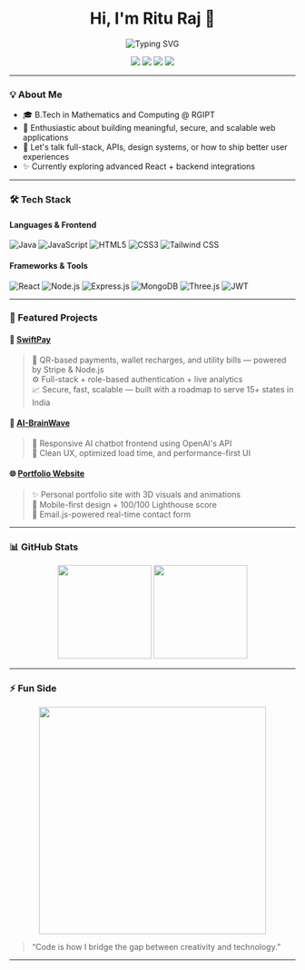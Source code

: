<h1 align="center">Hi, I'm Ritu Raj 👋</h1>
<p align="center">
  <img src="https://readme-typing-svg.demolab.com/?lines=Full-Stack+Developer;Creative+Problem+Solver;Lifelong+Learner;Passionate+about+Web+Tech&center=true&width=440&height=45&font=Fira+Code&pause=1000" alt="Typing SVG" />
</p>

<p align="center">
  <a href="mailto:rituraj3027@gmail.com"><img src="https://img.shields.io/badge/Email-%23EA4335.svg?style=for-the-badge&logo=gmail&logoColor=white" /></a>
  <a href="https://linkedin.com/in/raj-ritu"><img src="https://img.shields.io/badge/LinkedIn-%230077B5.svg?style=for-the-badge&logo=linkedin&logoColor=white" /></a>
  <a href="https://leetcode.com/u/leetRitu/"><img src="https://img.shields.io/badge/LeetCode-FFA116.svg?style=for-the-badge&logo=LeetCode&logoColor=white" /></a>
  <a href="https://github.com/Ritu14012004"><img src="https://img.shields.io/github/followers/Ritu14012004?label=GitHub&style=for-the-badge&logo=github" /></a>
</p>

---

### 💡 About Me

- 🎓 B.Tech in Mathematics and Computing @ RGIPT  
- 🌟 Enthusiastic about building meaningful, secure, and scalable web applications  
- 💬 Let's talk full-stack, APIs, design systems, or how to ship better user experiences  
- ✨ Currently exploring advanced React + backend integrations

---

### 🛠 Tech Stack

#### Languages & Frontend
![Java](https://img.shields.io/badge/Java-007396?style=flat&logo=java&logoColor=white)
![JavaScript](https://img.shields.io/badge/JavaScript-F7DF1E?style=flat&logo=javascript&logoColor=black)
![HTML5](https://img.shields.io/badge/HTML5-E34F26?style=flat&logo=html5&logoColor=white)
![CSS3](https://img.shields.io/badge/CSS3-1572B6?style=flat&logo=css3&logoColor=white)
![Tailwind CSS](https://img.shields.io/badge/Tailwind-06B6D4?style=flat&logo=tailwindcss&logoColor=white)

#### Frameworks & Tools  
![React](https://img.shields.io/badge/React-61DAFB?style=flat&logo=react&logoColor=black)
![Node.js](https://img.shields.io/badge/Node.js-339933?style=flat&logo=nodedotjs&logoColor=white)
![Express.js](https://img.shields.io/badge/Express.js-000000?style=flat&logo=express&logoColor=white)
![MongoDB](https://img.shields.io/badge/MongoDB-47A248?style=flat&logo=mongodb&logoColor=white)
![Three.js](https://img.shields.io/badge/Three.js-000000?style=flat&logo=three.js&logoColor=white)
![JWT](https://img.shields.io/badge/JWT-000000?style=flat&logo=JSON%20web%20tokens&logoColor=white)

---

### 🧠 Featured Projects

#### 🧾 [SwiftPay](https://inquisitive-cajeta-a0cc93.netlify.app/)
> 🏦 QR-based payments, wallet recharges, and utility bills — powered by Stripe & Node.js  
> ⚙ Full-stack + role-based authentication + live analytics  
> 📈 Secure, fast, scalable — built with a roadmap to serve 15+ states in India

#### 🧠 [AI-BrainWave](https://moonlit-froyo-94c813.netlify.app/)
> 🤖 Responsive AI chatbot frontend using OpenAI's API  
> 💬 Clean UX, optimized load time, and performance-first UI

#### 🌐 [Portfolio Website](https://moonlit-froyo-94c813.netlify.app/)
> ✨ Personal portfolio site with 3D visuals and animations  
> 📱 Mobile-first design + 100/100 Lighthouse score  
> 📨 Email.js-powered real-time contact form

---

### 📊 GitHub Stats

<p align="center">
  <img src="https://github-readme-stats.vercel.app/api?username=Ritu14012004&show_icons=true&theme=radical&count_private=true&hide_border=true" height="165"/>
  <img src="https://github-readme-stats.vercel.app/api/top-langs/?username=Ritu14012004&layout=compact&theme=radical&hide_border=true" height="165"/>
</p>


---

### ⚡ Fun Side

<p align="center">
  <img src="https://media.giphy.com/media/qgQUggAC3Pfv687qPC/giphy.gif" width="400" />
</p>

> “Code is how I bridge the gap between creativity and technology.”

---
